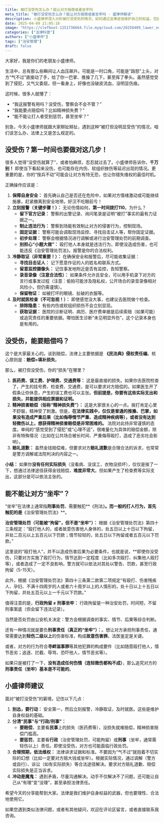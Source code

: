 ```yaml
---
title: 被打没受伤怎么办？能让对方赔偿或者坐牢吗
meta_title: "被打没受伤怎么办？能让对方赔偿或者坐牢吗 - 盛律师解读"
description: 小盛律师深入分析被打没受伤的情况，如何通过法律途径维护自己的权益，包括报警、取证、索赔等关键步骤。
date: 2025-04-09 21:05:18
image: "https://slefboot-1251736664.file.myqcloud.com/20250409_lawer_no_injuries.png"
categories: ["法律科普"]
authors: ["小盛律师"]
tags: ["治安管理"]
draft: false
---
```


大家好，我是你们的老朋友小盛律师。

生活中，总有那么些瞬间让人血压飙升。可能是一时口角，可能是“路怒”上头，对方“气不过”直接动了手，给了你一巴掌、推搡了几下，甚至挥了拳头。虽然感觉受到了侵犯，又气又委屈，但一看身上，好像也没破皮流血，没明显伤痕。

这时候，很多人就懵了：

- “我这报警有用吗？没受伤，警察会不会不管？”
- “我能要点赔偿吗？比如精神损失费？” 
- “能不能让打人者受到惩罚，甚至坐牢？”

别急，今天小盛律师就跟大家掰扯掰扯，遇到这种“被打但没明显受伤”的情况，咱们该怎么办，法律上又是怎么规定的。

<!-- more -->

## 没受伤？第一时间也要做对这几步！

很多人觉得“没受伤就算了”，或者怕麻烦，忍忍就过去了。小盛律师告诉你，**千万别！** 即使当下看起来没伤，也可能存在内伤、软组织挫伤等延迟出现的情况。更重要的是，你的“按兵不动”可能会让对方有恃无恐，也让你错失维权的最佳时机。

正确操作应该是：

1.  **保障自身安全：** 首先确认自己是否还在危险中，如果对方情绪激动或可能继续施暴，赶紧撤离到安全地带。好汉不吃眼前亏！
2.  **立刻报警（关键步骤！）：** 无论伤情如何，**第一时间拨打110**。为什么？
    * **留下官方记录：** 警察的出警记录、询问笔录是证明“被打”事实的最有力证据之一。
    * **制止违法行为：** 警察到场能有效制止对方的侵害行为，控制现场。
    * **固定证据：** 警察可能会调取现场监控、寻找目击证人等，帮你固定证据。
    * **初步处理：** 警察会根据情况进行调解或进行治安管理处罚的前期调查。
    * **别担心“小题大做”：** 殴打他人本身就是违法行为，即使没造成伤害，也可能违反《治安管理处罚法》。报警是你的合法权利。
3.  **冷静取证（非常重要！）：** 在确保安全和报警后，尽可能收集证据：
    * **寻找目击证人：** 记下愿意作证的人的姓名和联系方式。
    * **留意监控摄像头：** 记住事发地附近是否有监控，告知警察。
    * **录音录像（注意合法性）：** 如果条件允许且安全，可以用手机录下对方的言行或事发过程（注意：偷拍可能涉及隐私权，公开场合的录音录像相对风险小，但仍需谨慎）。
    * **保留物证：** 如被打坏的眼镜、扯破的衣服等。
4.  **及时就医检查（不可忽视！）：** 即使感觉没大事，也建议去医院做个检查。
    * **排除隐患：** 有些内伤或软组织损伤不会立刻显现。
    * **获取证据：** 医院的诊断证明、病历、医疗费单据是后续索赔（如果可能）或追究责任的重要依据。哪怕医生诊断“未见明显外伤”，这个记录本身也是有用的。

## 没受伤，能要赔偿吗？

这个是大家最关心的。谈到赔偿，法律上主要依据是 **《民法典》侵权责任编**。核心原则是：**赔偿=填补损失**。

那么，被打但没受伤，你的“损失”在哪里？

1.  **医药费、误工费、护理费、交通费等：** 这是最直接的损失。如果你去医院检查了，产生的挂号费、检查费、交通费，是可以要求对方赔偿的。如果医生开了假条让你休息，产生的误工费也可以主张。**但前提是，你要有这些实际支出和损失，并能提供相应票据和证明。**
2.  **精神损害赔偿（俗称“精神损失费”）：** 这是大家很关心的一点。挨打肯定心里不舒服，精神受了刺激。但是，**在法律实践中，仅仅是普通的推搡、巴掌，如果没有造成严重后果（比如侮辱情节严重、造成精神疾病等），或者没有达到轻微伤以上，想获得精神损害赔偿是非常困难的。** 法院对此持非常谨慎的态度。单纯的“感觉受到了侵犯”或“心理不适”，很难量化为具体的赔偿金额，除非有特殊情况（比如在公共场合被长时间、严重侮辱殴打，造成了恶劣社会影响）。
3.  **赔礼道歉：** 虽然金钱赔偿难，但要求对方**赔礼道歉**是合理合法的诉求，也常常是警方调解或法院判决的内容之一。

**小结：** 如果你**没有任何实际损失**（没看病、没误工、衣物没损坏），仅仅是挨了一下，想通过法律途径获得金钱赔偿，**难度非常大**。但如果产生了检查费等实际支出，这部分是可以依法主张的。

## 能不能让对方“坐牢”？

“坐牢”在法律上通常指**刑事处罚**，需要触犯**《刑法》**。而一般的打人行为，首先触犯的是**《治安管理处罚法》**。

**治安管理处罚（可能被“拘留”，但不是“坐牢”）：** 根据《治安管理处罚法》第四十三条规定：“殴打他人的，或者故意伤害他人身体的，处五日以上十日以下拘留，并处二百元以上五百元以下罚款；情节较轻的，处五日以下拘留或者五百元以下罚款。”

这里说的“殴打他人”，并不以造成伤害后果为必要条件。也就是说，**即使你没受伤，只要对方实施了殴打行为，情节达到一定程度（比如多次殴打、纠集他人殴打等），或者造成了一定不良影响，警方就可以依法对其处以警告、罚款，甚至行政拘留（5-15天）。

此外，根据《治安管理处罚法》第四十三条第二款第二项规定“有殴打、伤害残疾人、孕妇、不满十四周岁的人或者六十周岁以上的人情形的，处十日以上十五日以下拘留，并处五百元以上一千元以下罚款。”

值得注意的是，**行政拘留 ≠ 刑事坐牢：** 行政拘留是一种治安处罚，时间短，不留刑事案底（但会留下违法记录）。

当然是否处罚由公安机关决定：警方会根据调查的事实、情节、后果等综合判断。

还有一种情况就是要负**刑事责任（真正的“坐牢”）：**。想让对方承担刑事责任，通常需要达到**轻伤二级以上**的伤害标准，构成**故意伤害罪**。法医鉴定是关键。

或者，对方的行为符合**寻衅滋事罪**等其他犯罪的构成要件（比如随意殴打他人，情节恶劣；追逐、拦截、辱骂、恐吓他人，情节恶劣等）。

如果只是被打了一下，**没有造成任何伤情（连轻微伤都构不成）**，那么追究对方的**刑事责任（坐牢）基本是不可能的**。

## 小盛律师建议

面对“被打没受伤”的窘境，记住以下几点：

1.  **别怂，要行动：** 安全第一，然后立刻报警，冷静取证，及时就医。这些是维护自身权益的基础。
2.  **分清“民事”与“行政/刑事”：**
    * **要赔偿**，主要看**民事**上的损失（医药费等），没损失就难赔偿，精神损害赔偿门槛高。
    * **要惩罚**，主要看**行政**（治安管理处罚，可能拘留）或**刑事**（坐牢，通常需轻伤以上）责任。即使没受伤，对方也可能面临行政处罚。
3.  **合理预期，依法维权：** 法律讲求证据和标准。不要因为“气不过”就抱着不切实际的幻想（比如一定要对方赔大钱或坐牢）。根据实际情况，通过调解（警方或自行）、诉讼（如有实际损失）等合法途径解决。要求对方赔礼道歉、赔偿实际损失是正当诉求。
4.  **冲动是魔鬼：** 遇到矛盾，尽量沟通解决。动手不仅解决不了问题，还可能让自己从“有理”变“没理”，甚至承担法律责任。

希望今天的分享能帮到大家。法律是我们维护自身权益的武器，但也要理性、合法地使用它。

如果您遇到类似法律问题，或者有其他疑问，欢迎在评论区留言，或者直接联系我咨询。